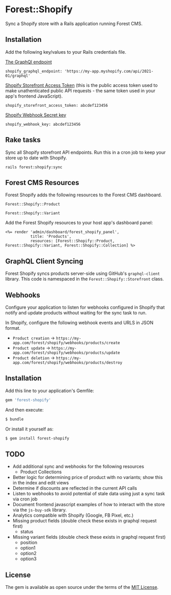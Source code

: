 # Forest::Shopify
Sync a Shopify store with a Rails application running Forest CMS.

## Installation
Add the following key/values to your Rails credentials file.

[The GraphQl endpoint](https://shopify.dev/concepts/about-apis/versioning#calling-an-api-version)

`shopify_graphql_endpoint: 'https://my-app.myshopify.com/api/2021-01/graphql'`

[Shopify Storefront Access Token](https://shopify.dev/docs/storefront-api/getting-started#private-app) (this is the
public access token used to make unathenticated public API requests - the same token used in your app's frontend JavaScript).

`shopify_storefront_access_token: abcdef123456`

[Shopify Webhook Secret key](https://shopify.dev/tutorials/manage-webhooks#configuring-webhooks)

`shopify_webhook_key: abcdef123456`


## Rake tasks
Sync all Shopify storefront API endpoints. Run this in a cron job to keep your store up to date with Shopify.

`rails forest:shopify:sync`

## Forest CMS Resources
Forest Shopify adds the following resources to the Forest CMS dashboard.

`Forest::Shopify::Product`

`Forest::Shopify::Variant`

Add the Forest Shopify resources to your host app's dashboard panel:

```
<%= render 'admin/dashboard/forest_shopify_panel',
           title: 'Products',
           resources: [Forest::Shopify::Product, Forest::Shopify::Variant, Forest::Shopify::Collection] %>
```

## GraphQL Client Syncing
Forest Shopify syncs products server-side using GitHub's `graphql-client` library. This code is namespaced
in the `Forest::Shopify::Storefront` class.

## Webhooks
Configure your application to listen for webhooks configured in Shopify that notify and update products without
waiting for the sync task to run.

In Shopify, configure the following webhook events and URLS in JSON format.

- `Product creation` -> `https://my-app.com/forest/shopify/webhooks/products/create`
- `Product update` -> `https://my-app.com/forest/shopify/webhooks/products/update`
- `Product deletion` -> `https://my-app.com/forest/shopify/webhooks/products/destroy`

## Installation
Add this line to your application's Gemfile:

```ruby
gem 'forest-shopify'
```

And then execute:
```bash
$ bundle
```

Or install it yourself as:
```bash
$ gem install forest-shopify
```

## TODO
- Add additional sync and webhooks for the following resources
  - Product Collections
- Better logic for determining price of product with no variants; show this in the index and edit views
- Determine if discounts are reflected in the current API calls
- Listen to webhooks to avoid potential of stale data using just a sync task via cron job
- Document frontend javascript examples of how to interact with the store via the `js-buy-sdk` library.
- Analytics compatible with Shopify (Google, FB Pixel, etc.)
- Missing product fields (double check these exists in graphql request first)
    - status
- Missing variant fields (double check these exists in graphql request first)
    - position
    - option1
    - option2
    - option3

## License
The gem is available as open source under the terms of the [MIT License](https://opensource.org/licenses/MIT).
